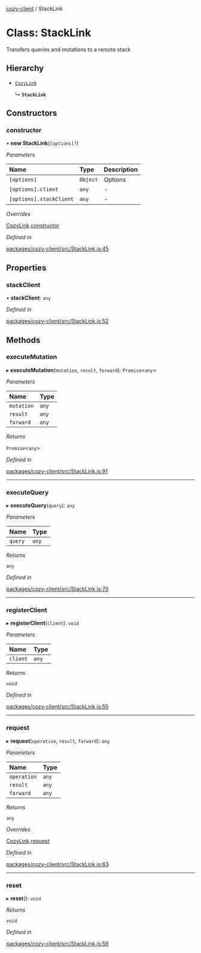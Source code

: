 [cozy-client](../README.md) / StackLink

# Class: StackLink

Transfers queries and mutations to a remote stack

## Hierarchy

*   [`CozyLink`](CozyLink.md)

    ↳ **`StackLink`**

## Constructors

### constructor

• **new StackLink**(`[options]?`)

*Parameters*

| Name | Type | Description |
| :------ | :------ | :------ |
| `[options]` | `Object` | Options |
| `[options].client` | `any` | - |
| `[options].stackClient` | `any` | - |

*Overrides*

[CozyLink](CozyLink.md).[constructor](CozyLink.md#constructor)

*Defined in*

[packages/cozy-client/src/StackLink.js:45](https://github.com/cozy/cozy-client/blob/master/packages/cozy-client/src/StackLink.js#L45)

## Properties

### stackClient

• **stackClient**: `any`

*Defined in*

[packages/cozy-client/src/StackLink.js:52](https://github.com/cozy/cozy-client/blob/master/packages/cozy-client/src/StackLink.js#L52)

## Methods

### executeMutation

▸ **executeMutation**(`mutation`, `result`, `forward`): `Promise`<`any`>

*Parameters*

| Name | Type |
| :------ | :------ |
| `mutation` | `any` |
| `result` | `any` |
| `forward` | `any` |

*Returns*

`Promise`<`any`>

*Defined in*

[packages/cozy-client/src/StackLink.js:91](https://github.com/cozy/cozy-client/blob/master/packages/cozy-client/src/StackLink.js#L91)

***

### executeQuery

▸ **executeQuery**(`query`): `any`

*Parameters*

| Name | Type |
| :------ | :------ |
| `query` | `any` |

*Returns*

`any`

*Defined in*

[packages/cozy-client/src/StackLink.js:70](https://github.com/cozy/cozy-client/blob/master/packages/cozy-client/src/StackLink.js#L70)

***

### registerClient

▸ **registerClient**(`client`): `void`

*Parameters*

| Name | Type |
| :------ | :------ |
| `client` | `any` |

*Returns*

`void`

*Defined in*

[packages/cozy-client/src/StackLink.js:55](https://github.com/cozy/cozy-client/blob/master/packages/cozy-client/src/StackLink.js#L55)

***

### request

▸ **request**(`operation`, `result`, `forward`): `any`

*Parameters*

| Name | Type |
| :------ | :------ |
| `operation` | `any` |
| `result` | `any` |
| `forward` | `any` |

*Returns*

`any`

*Overrides*

[CozyLink](CozyLink.md).[request](CozyLink.md#request)

*Defined in*

[packages/cozy-client/src/StackLink.js:63](https://github.com/cozy/cozy-client/blob/master/packages/cozy-client/src/StackLink.js#L63)

***

### reset

▸ **reset**(): `void`

*Returns*

`void`

*Defined in*

[packages/cozy-client/src/StackLink.js:59](https://github.com/cozy/cozy-client/blob/master/packages/cozy-client/src/StackLink.js#L59)
